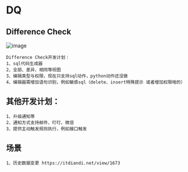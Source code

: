 # DQ

## Difference Check
![image](https://github.com/ljc520313/dq/raw/master/doc/images/differenceCheck.png)

    Difference Check开发计划：
    1、sql代码生成器
    2、全部、差异、相同等视图
    3、编辑类型与权限，现在只支持sql动作，python动作还没做
    4、编辑器需增加语句识别，例如敏感sql（delete、insert特殊提示 或者增加权限啥的）


## 其他开发计划：
	1、升级通知等
    2、通知方式支持邮件、叮叮、微信
    3、提供主动触发规则执行，例如接口触发


## 场景
    1、历史数据变更 https://itdiandi.net/view/1673